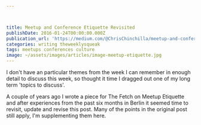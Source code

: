 ```yaml
---



title: Meetup and Conference Etiquette Revisited
publishDate: 2016-01-24T00:00:00.000Z
publication_url: 'https://medium.com/@ChrisChinchilla/meetup-and-conference-etiquette-revisited-29de1686ec29#.yxd9a5t8s'
categories: writing theweeklysqueak
tags: meetups conferences culture
image: ~/assets/images/articles/image-meetup-etiquette.jpg
---
```


I don't have an particular themes from the week I can remember in enough detail to discuss this week, so thought it time I dragged out one of my long term 'topics to discuss'.

A couple of years ago I wrote a piece for The Fetch on Meetup Etiquette and after experiences from the past six months in Berlin it seemed time to revisit, update and revise this post. Many of the points in the original post still apply, I'm supplementing them here.
